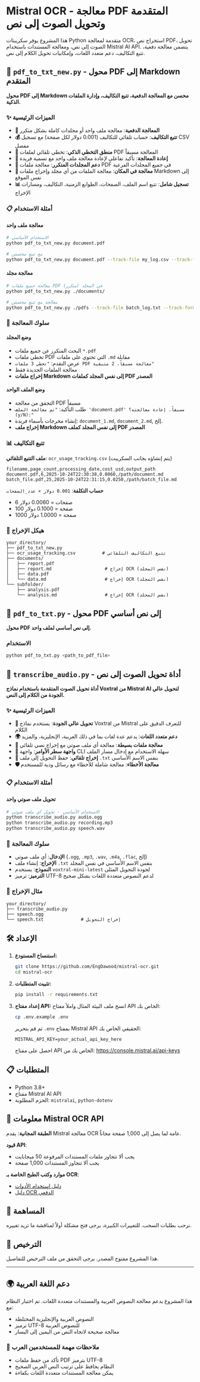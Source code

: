 # Mistral OCR - معالجة PDF المتقدمة وتحويل الصوت إلى نص

هذا المشروع يوفر سكريبتات Python متقدمة لمعالجة OCR، استخراج نص PDF، تحويل الصوت إلى نص، ومعالجة المستندات باستخدام Mistral AI API. يتضمن معالجة دفعية، تتبع التكاليف، دعم متعدد اللغات، وإمكانيات تحويل الكلام إلى نص.

## 🚀 `pdf_to_txt_new.py` - محول PDF إلى Markdown المتقدم

**محول PDF إلى Markdown محسن مع المعالجة الدفعية، تتبع التكاليف، وإدارة الملفات الذكية.**

### ✨ الميزات الرئيسية

- **🔄 المعالجة الدفعية**: معالجة ملف واحد أو مجلدات كاملة بشكل متكرر
- **💰 تتبع التكاليف**: حساب تلقائي للتكاليف (0.001 دولار لكل صفحة) مع تسجيل CSV مفصل
- **🧠 منطق التخطي الذكي**: تخطي تلقائي لملفات PDF المعالجة مسبقاً
- **🔄 إعادة المعالجة**: تأكيد تفاعلي لإعادة معالجة ملف واحد مع تسمية فريدة
- **📁 دعم المجلدات المتكرر**: معالجة ملفات PDF في جميع المجلدات الفرعية
- **📂 معالجة في المكان**: معالجة الملفات من أي مجلد وإخراج ملفات Markdown إلى نفس الموقع
- **📊 تسجيل شامل**: تتبع اسم الملف، الصفحات، الطوابع الزمنية، التكاليف، ومسارات الإخراج

### 📋 أمثلة الاستخدام

#### معالجة ملف واحد

```bash
# الاستخدام الأساسي
python pdf_to_txt_new.py document.pdf

# مع تتبع مخصص
python pdf_to_txt_new.py document.pdf --track-file my_log.csv --track-format csv
```

#### معالجة مجلد

```bash
# معالجة جميع ملفات PDF في المجلد (متكرر)
python pdf_to_txt_new.py ./documents/

# معالجة مع تتبع مخصص
python pdf_to_txt_new.py ./pdfs --track-file batch_log.txt --track-format txt
```

### 🎯 سلوك المعالجة

#### وضع المجلد

- البحث المتكرر عن جميع ملفات `*.pdf`
- تخطي ملفات PDF التي تحتوي على ملفات `.md` مقابلة
- عرض التقدم: `"تخطي 3 ملفات PDF معالجة مسبقاً، 2 متبقية"`
- معالجة الملفات الجديدة فقط
- **إخراج ملفات Markdown إلى نفس المجلد كملفات PDF المصدر**

#### وضع الملف الواحد

- التحقق من معالجة PDF مسبقاً
- طلب التأكيد: `"تم معالجة الملف 'document.pdf' مسبقاً. إعادة معالجته؟ (y/N):"`
- إنشاء مخرجات بأسماء فريدة: `document_1.md`, `document_2.md`, إلخ.
- **إخراج ملف Markdown إلى نفس المجلد كملف PDF المصدر**

### 📊 تتبع التكاليف

**ملف التتبع التلقائي**: `ocr_usage_tracking.csv` (يتم إنشاؤه بجانب السكريبت)

```csv
filename,page_count,processing_date,cost_usd,output_path
document.pdf,6,2025-10-24T22:30:38,0.0060,/path/document.md
batch_file.pdf,25,2025-10-24T22:31:15,0.0250,/path/batch_file.md
```

**حساب التكلفة**: `0.001 دولار × عدد_الصفحات`
- 6 صفحات = 0.0060 دولار
- 100 صفحة = 0.1000 دولار
- 1000 صفحة = 1.0000 دولار

### 📁 هيكل الإخراج

```
your_directory/
├── pdf_to_txt_new.py
├── ocr_usage_tracking.csv          # تتبع التكاليف التلقائي
├── documents/
│   ├── report.pdf
│   ├── report.md                    # إخراج OCR (نفس المجلد)
│   ├── data.pdf
│   └── data.md                      # إخراج OCR (نفس المجلد)
└── subfolder/
    ├── analysis.pdf
    └── analysis.md                  # إخراج OCR (نفس المجلد)
```

## 📄 `pdf_to_txt.py` - محول PDF إلى نص أساسي

**محول PDF إلى نص أساسي لملف واحد.**

### الاستخدام

```bash
python pdf_to_txt.py <path_to_pdf_file>
```

## 🎵 `transcribe_audio.py` - أداة تحويل الصوت إلى نص

**أداة تحويل الصوت المتقدمة باستخدام نماذج Voxtral من Mistral AI لتحويل عالي الجودة من الكلام إلى النص.**

### ✨ الميزات الرئيسية

- **🎯 تحويل عالي الجودة**: يستخدم نماذج Voxtral من Mistral للتعرف الدقيق على الكلام
- **🌍 دعم متعدد اللغات**: يدعم عدة لغات بما في ذلك العربية، الإنجليزية، والمزيد
- **📁 معالجة ملفات بسيطة**: معالجة أي ملف صوتي مع إخراج نصي تلقائي
- **🔧 واجهة سطر الأوامر**: واجهة CLI سهلة الاستخدام مع إدخال مسار الملف
- **📝 إخراج تلقائي**: حفظ التحويل إلى ملف `.txt` بنفس الاسم الأساسي
- **🛡️ معالجة الأخطاء**: معالجة شاملة للأخطاء مع رسائل ودية للمستخدم

### 📋 أمثلة الاستخدام

#### تحويل ملف صوتي واحد

```bash
# الاستخدام الأساسي - تحويل أي ملف صوتي
python transcribe_audio.py audio.ogg
python transcribe_audio.py recording.mp3
python transcribe_audio.py speech.wav
```

### 🎯 سلوك المعالجة

- **الإدخال**: أي ملف صوتي (`.ogg`, `.mp3`, `.wav`, `.m4a`, `.flac`, إلخ)
- **الإخراج**: إنشاء ملف `.txt` بنفس الاسم الأساسي في نفس المجلد
- **النموذج**: يستخدم `voxtral-mini-latest` لجودة التحويل المثلى
- **الترميز**: ترميز UTF-8 لدعم النصوص متعددة اللغات بشكل صحيح

### 📁 مثال الإخراج

```
your_directory/
├── transcribe_audio.py
├── speech.ogg
└── speech.txt              # إخراج التحويل
```

## 🛠️ الإعداد

1. **استنساخ المستودع:**
   ```bash
   git clone https://github.com/EngDawood/mistral-ocr.git
   cd mistral-ocr
   ```

2. **تثبيت المتطلبات:**
   ```bash
   pip install -r requirements.txt
   ```

3. **إعداد مفتاح API:**
   انسخ ملف البيئة المثال واملأ مفتاح API الخاص بك:
   ```bash
   cp .env.example .env
   ```

   ثم قم بتحرير `.env` بمفتاح Mistral API الحقيقي الخاص بك:
   ```
   MISTRAL_API_KEY=your_actual_api_key_here
   ```

   احصل على مفتاح API الخاص بك من: https://console.mistral.ai/api-keys

## 📋 المتطلبات

- Python 3.8+
- مفتاح Mistral AI API
- الحزم المطلوبة: `mistralai`, `python-dotenv`

## 🔗 معلومات Mistral OCR API

**الطبقة المجانية**: يقدم Mistral معالجة OCR عامة لما يصل إلى 1,000 صفحة مجاناً.

**قيود API**:
- يجب ألا تتجاوز ملفات المستندات المرفوعة 50 ميجابايت
- يجب ألا تتجاوز المستندات 1,000 صفحة

**موارد وكتب الطبخ الخاصة بـ OCR**:
- [دليل استخدام الأدوات](https://colab.research.google.com/github/mistralai/cookbook/blob/main/mistral/ocr/tool_usage.ipynb)
- [دليل OCR الدفعي](https://colab.research.google.com/github/mistralai/cookbook/blob/main/mistral/ocr/batch_ocr.ipynb)

## 🤝 المساهمة

نرحب بطلبات السحب. للتغييرات الكبيرة، يرجى فتح مشكلة أولاً لمناقشة ما تريد تغييره.

## 📄 الترخيص

هذا المشروع مفتوح المصدر. يرجى التحقق من ملف الترخيص للتفاصيل.

---

## 🌍 دعم اللغة العربية

هذا المشروع يدعم معالجة النصوص العربية والمستندات متعددة اللغات. تم اختبار النظام مع:
- النصوص العربية والإنجليزية المختلطة
- ترميز UTF-8 للنصوص العربية
- معالجة صحيحة لاتجاه النص من اليمين إلى اليسار

### 📝 ملاحظات مهمة للمستخدمين العرب

- تأكد من حفظ ملفات PDF بترميز UTF-8
- النظام يحافظ على ترتيب النص العربي الصحيح
- يمكن معالجة المستندات متعددة اللغات بكفاءة
